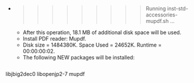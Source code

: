 * >>>>>>>>> Running inst-std-accessories-mupdf.sh ...
  * After this operation, 18.1 MB of additional disk space will be used.
  * Install PDF reader: Mupdf.
  * Disk size = 1484380K. Space Used = 24652K. Runtime = 00:00:00:02.
  * The following NEW packages will be installed:
  ```bash
libjbig2dec0 libopenjp2-7 mupdf
  ```
